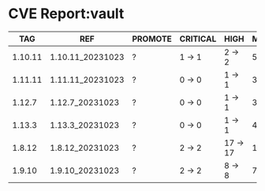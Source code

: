 # CVE Report:vault
|   TAG   |       REF        | PROMOTE | CRITICAL |   HIGH   |  MEDIUM  |  LOW   | UNKNOWN |
|---------|------------------|---------|----------|----------|----------|--------|---------|
| 1.10.11 | 1.10.11_20231023 | ?       | 1 -> 1   | 2 -> 2   | 5 -> 5   | 1 -> 1 | 0 -> 0  |
| 1.11.11 | 1.11.11_20231023 | ?       | 0 -> 0   | 1 -> 1   | 3 -> 3   | 0 -> 0 | 0 -> 0  |
| 1.12.7  | 1.12.7_20231023  | ?       | 0 -> 0   | 1 -> 1   | 3 -> 3   | 0 -> 0 | 0 -> 0  |
| 1.13.3  | 1.13.3_20231023  | ?       | 0 -> 0   | 1 -> 1   | 4 -> 4   | 0 -> 0 | 0 -> 0  |
| 1.8.12  | 1.8.12_20231023  | ?       | 2 -> 2   | 17 -> 17 | 12 -> 12 | 1 -> 1 | 0 -> 0  |
| 1.9.10  | 1.9.10_20231023  | ?       | 2 -> 2   | 8 -> 8   | 7 -> 7   | 1 -> 1 | 0 -> 0  |
